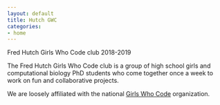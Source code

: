 ```yaml
---
layout: default
title: Hutch GWC
categories:
- home
---
```


<div class="row">
 <div class="col-md-12">
   <object class="pull-left biglogo" data="/images/gwc.png" type="image/svg+xml"></object>
   <div class="bigtitle logobox">
     Fred Hutch Girls Who Code club 2018-2019
   </div>
 </div>
</div>

<div class="bigspacer"></div>

<div class="row">
 <div class="col-md-12">
   <div class="smallhead">
     <p>
       The Fred Hutch Girls Who Code club is a group of high school girls and computational biology PhD
       students who come together once a week to work on fun and collaborative projects.
     </p>
     <p>
       We are loosely affiliated with the national <a href="https://girlswhocode.com/">Girls Who Code</a> organization.
     </p>
   </div>
 </div>
</div>

<div class="bigspacer"></div>
<div class="bigspacer"></div>
<!--
<div class="row">
 <div class="col-md-12">
   <div class="head">
     <a class="off" href="/blog/">Recent posts</a>
   </div>
   <div class="spacer"></div>
 </div>
</div>

<div class="row">
 {% for post in site.categories.blog limit:4 %}

 {% for member in site.categories.team %}
   {% if member.title == post.author %}
     {% assign author = member %}
   {% endif %}
 {% endfor %}

 <div class="col-md-3 reduced-gutter">
   <div class="pad-left">
     <div class="note">
       <i class="fa fa-comment-o fa-fw"></i>
       <a class="off" href="{{ post.url }}">
       {{ post.title }}
       </a>
     </div>
     <div class="smallspacer"></div>
     <div class="smallnote">
       Posted
       {{ post.date | date: "%-d %b %Y" }}
       {% if post.author %}
       by <a class="off" href="
         {% for member in site.categories.team %}
           {% if member.title == post.author %}
             {{ member.url }}
           {% endif %}
         {% endfor %}
       ">
       {{ post.author }}
       </a>
       {% endif %}
       {% if post.authors %}
       by
       <a class="off" href="
         {% for member in site.categories.team %}
           {% if member.title == post.authors.first %}
             {{ member.url }}
           {% endif %}
         {% endfor %}
       ">
       {{ post.authors.first }}
       </a>
       and
       <a class="off" href="
         {% for member in site.categories.team %}
           {% if member.title == post.authors.last %}
             {{ member.url }}
           {% endif %}
         {% endfor %}
       ">
       {{ post.authors.last }}
       </a>
       {% endif %}
     </div>
     <div class="bigspacer"></div>
   </div>
 </div>
 {% endfor %}
</div>

<div class="spacer"></div>

<div class="row">
 <div class="col-md-12">
   <div class="head">
     <a class="off" href="/papers/">Recent papers</a>
   </div>
   <div class="spacer"></div>
 </div>
</div>

<div class="row">
 {% for paper in site.categories.papers limit:4 %}
 <div class="col-md-3 reduced-gutter">
   <div class="pad-left">
     <div class="note">
       <i class="fa fa-file-text-o fa-fw"></i>
       <a class="off" href="{{ paper.url }}">
       {{ paper.title }}
       </a>
     </div>
     <div class="smallspacer"></div>
     <div class="smallnote">
       Posted
       {{ paper.date | date: "%-d %b %Y" }}
     </div>
     <div class="bigspacer"></div>
   </div>
 </div>
 {% endfor %}
</div>

<div class="spacer"></div>

<div class="row">
 <div class="col-md-12">
   <div class="head">
     <a class="off" href="/projects/">Active projects</a>
   </div>
   <div class="spacer"></div>
 </div>
</div>

<div class="row">
 {% for project in site.data.projects limit:4 %}
 <div class="col-md-3 reduced-gutter">
   <div class="pad-left">
     <div class="note">
       <i class="fa fa-edit fa-fw"></i>
       <a class="off" href="{{ project.url }}">
       {{ project.title }} - {{ project.description }}
       </a>
     </div>
     <div class="smallspacer"></div>
     <div class="smallnote">
       Updated
       <a class="off" href="{{ project.commits.first.url }}">
       {{ project.commits.first.date | date: "%-d %b %Y" }}
       </a>
       by
       <a class="off" href="{{ project.commits.first.author_url }}">
       {{ project.commits.first.author_login }}
       </a>
     </div>
     <div class="bigspacer"></div>
   </div>
 </div>
 {% endfor %}
</div>

<div class="spacer"></div>

<div class="row">
 <div class="col-md-12">
   <div class="head">
     Misc
   </div>
   <div class="spacer"></div>
 </div>
</div>

<div class="row">
 <div class="col-md-12 reduced-gutter">
   <div class="pad-left">
     <ul class="list-inline">
       {% for page in site.categories.misc %}
       <li class="footernav">
         <i class="fa fa-angle-right"></i> <a class="off" href="{{ page.url }}">{{ page.title }}</a>
       </li>
       {% endfor %}
       <li class="footernav">
         <i class="fa fa-angle-right"></i> <a class="off" href="/talks/">Talks</a>
       </li>
       <li class="footernav">
         <i class="fa fa-angle-right"></i> <a class="off" href="http://www.fredhutch.org/">Fred Hutch</a>
       </li>
     </ul>
   </div>
   <div class="spacer"></div>
 </div>
</div> -->
